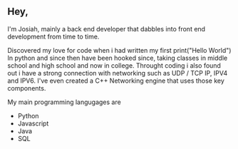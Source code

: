 ## Hey,

I'm Josiah, mainly a back end developer that dabbles into front end development from time to time.

Discovered my love for code when i had written my first print("Hello World") In python and since then have been hooked since, taking classes in middle school and high school and now in college. Throught coding i also found out i have a strong connection with networking such as UDP / TCP IP, IPV4 and IPV6. I've even created a C++ Networking engine that uses those key components.

My main programming langugages are

- Python
- Javascript
- Java
- SQL
